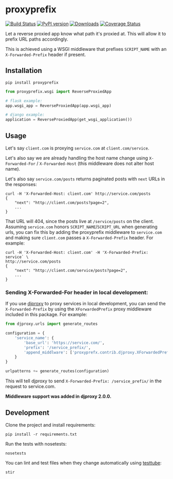 # proxyprefix
[![Build Status](https://travis-ci.org/yola/proxyprefix.svg?branch=master)](https://travis-ci.org/yola/proxyprefix)
[![PyPI version](https://badge.fury.io/py/proxyprefix.svg)](http://badge.fury.io/py/proxyprefix)
[![Downloads](https://pypip.in/download/proxyprefix/badge.svg?style=flat)](https://pypi.python.org/pypi/proxyprefix/)
[![Coverage Status](https://coveralls.io/repos/yola/proxyprefix/badge.svg?branch=master)](https://coveralls.io/r/yola/proxyprefix?branch=master)

Let a reverse proxied app know what path it's proxied at. This will allow it
to prefix URL paths accordingly.

This is achieved using a WSGI middleware that prefixes `SCRIPT_NAME` with an
`X-Forwarded-Prefix` header if present.

## Installation

```
pip install proxyprefix
```

```python
from proxyprefix.wsgi import ReverseProxiedApp

# flask example:
app.wsgi_app = ReverseProxiedApp(app.wsgi_app)

# django example:
application = ReverseProxiedApp(get_wsgi_application())
```

## Usage

Let's say `client.com` is proxying `service.com` at `client.com/service`.

Let's also say we are already handling the host name change using
`X-Forwarded-For` / `X-Forwarded-Host` (this middleware does not alter host
name).

Let's also say `service.com/posts` returns paginated posts with `next` URLs in
the responses:

```
curl -H 'X-Forwarded-Host: client.com' http://service.com/posts
{
    "next": "http://client.com/posts?page=2",
    ...
}
```

That URL will 404, since the posts live at `/service/posts` on the client.
Assuming `service.com` honors `SCRIPT_NAME`/`SCRIPT_URL` when generating urls,
you can fix this by adding the proxyprefix middleware to `service.com` and
making sure `client.com` passes a `X-Forwarded-Prefix` header.
For example:

```
curl -H 'X-Forwarded-Host: client.com' -H 'X-Forwarded-Prefix: service` \
http://service.com/posts
{
    "next": "http://client.com/service/posts?page=2",
    ...
}
```

### Sending X-Forwarded-For header in local development:

If you use [djproxy](https://github.com/thomasw/djproxy) to proxy services in
local development, you can send the `X-Forwarded-Prefix` by using the
`XForwardedPrefix` proxy middleware included in this package. For example:

```python
from djproxy.urls import generate_routes

configuration = {
    'service_name': {
        'base_url': 'https://service.com/',
        'prefix': '/service_prefix/',
        'append_middlware': ['proxyprefx.contrib.djproxy.XForwardedPrefix']
    }
}

urlpatterns += generate_routes(configuration)
```

This will tell djproxy to send `X-Forwarded-Prefix: /service_prefix/` in the
request to service.com.

**Middleware support was added in djproxy 2.0.0.**

## Development

Clone the project and install requirements:

```
pip install -r requirements.txt
```

Run the tests with nosetests:

```
nosetests
```

You can lint and test files when they change automatically using
[testtube](https://github.com/thomasw/testtube):

```
stir
```
